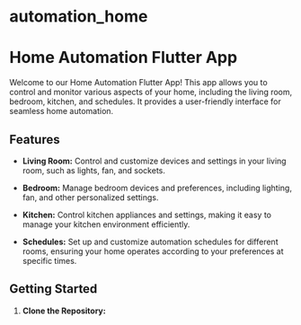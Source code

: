# automation_home

# Home Automation Flutter App

Welcome to our Home Automation Flutter App! This app allows you to control and monitor various aspects of your home, including the living room, bedroom, kitchen, and schedules. It provides a user-friendly interface for seamless home automation.

## Features

- **Living Room:** Control and customize devices and settings in your living room, such as lights, fan, and sockets.

- **Bedroom:** Manage bedroom devices and preferences, including lighting, fan, and other personalized settings.

- **Kitchen:** Control kitchen appliances and settings, making it easy to manage your kitchen environment efficiently.

- **Schedules:** Set up and customize automation schedules for different rooms, ensuring your home operates according to your preferences at specific times.

## Getting Started

1. **Clone the Repository:**
